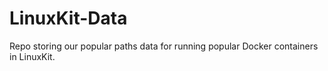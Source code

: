 # LinuxKit-Data
Repo storing our popular paths data for running popular Docker containers in LinuxKit.
